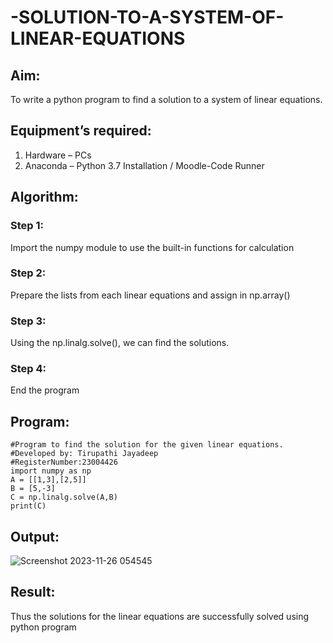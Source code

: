 # -SOLUTION-TO-A-SYSTEM-OF-LINEAR-EQUATIONS
## Aim:
To write a python program to find a solution to a system of linear equations.
## Equipment’s required:
1. 	Hardware – PCs
2. 	Anaconda – Python 3.7 Installation / Moodle-Code Runner
## Algorithm:
### Step 1: 
Import the numpy module to use the built-in functions for calculation
### Step 2: 
Prepare the lists from each linear equations and assign in np.array()
### Step 3: 
Using the np.linalg.solve(), we can find the solutions.
### Step 4: 
End the program
## Program:
```
#Program to find the solution for the given linear equations.
#Developed by: Tirupathi Jayadeep
#RegisterNumber:23004426
import numpy as np
A = [[1,3],[2,5]]
B = [5,-3]
C = np.linalg.solve(A,B)
print(C)
```
## Output:
![Screenshot 2023-11-26 054545](https://github.com/23004426/-SOLUTION-TO-A-SYSTEM-OF-LINEAR-EQUATIONS/assets/144979327/bedd27d7-b6fe-4222-913f-2227dffa4198)

## Result: 
Thus the solutions for the linear equations are successfully solved using python program

